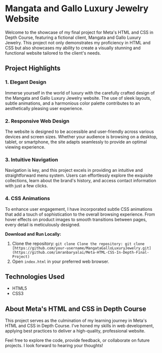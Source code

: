 <h1>Mangata and Gallo Luxury Jewelry Website</h1>

<p>Welcome to the showcase of my final project for Meta's HTML and CSS in Depth Course, featuring a fictional client, Mangata and Gallo Luxury Jewelry. This project not only demonstrates my proficiency in HTML and CSS but also showcases my ability to create a visually stunning and functional website tailored to the client's needs.</p>

<h2>Project Highlights</h2>

<h3>1. Elegant Design</h3>
<p>Immerse yourself in the world of luxury with the carefully crafted design of the Mangata and Gallo Luxury Jewelry website. The use of sleek layouts, subtle animations, and a harmonious color palette contributes to an aesthetically pleasing user experience.</p>

<h3>2. Responsive Web Design</h3>
<p>The website is designed to be accessible and user-friendly across various devices and screen sizes. Whether your audience is browsing on a desktop, tablet, or smartphone, the site adapts seamlessly to provide an optimal viewing experience.</p>

<h3>3. Intuitive Navigation</h3>
<p>Navigation is key, and this project excels in providing an intuitive and straightforward menu system. Users can effortlessly explore the exquisite collections, learn about the brand's history, and access contact information with just a few clicks.</p>

<h3>4. CSS Animations</h3>
<p>To enhance user engagement, I have incorporated subtle CSS animations that add a touch of sophistication to the overall browsing experience. From hover effects on product images to smooth transitions between pages, every detail is meticulously designed.</p>

<strong>Download and Run Locally:</strong>
<ol>
 <li>Clone the repository: <code>git clone Clone the repository: git clone [https://github.com/your-username/MangataGalloLuxuryJewelry.git](https://github.com/imranbaryalai/Meta-HTML-CSS-In-Depth-Final-Project)</code></li>
 <li>Open <code>index.html</code> in your preferred web browser.</li>
</ol>

<h2>Technologies Used</h2>

<ul>
 <li>HTML5</li>
 <li>CSS3</li>
</ul>

<h2>About Meta's HTML and CSS in Depth Course</h2>

<p>This project serves as the culmination of my learning journey in Meta's HTML and CSS in Depth Course. I've honed my skills in web development, applying best practices to deliver a high-quality, professional website.</p>

<p>Feel free to explore the code, provide feedback, or collaborate on future projects. I look forward to hearing your thoughts!</p>
